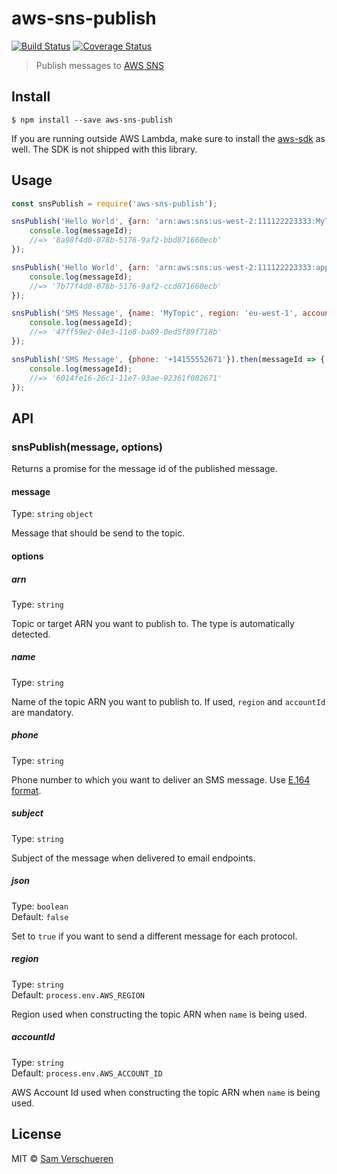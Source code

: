 # aws-sns-publish

[![Build Status](https://travis-ci.org/SamVerschueren/aws-sns-publish.svg?branch=master)](https://travis-ci.org/SamVerschueren/aws-sns-publish)
[![Coverage Status](https://coveralls.io/repos/github/SamVerschueren/aws-sns-publish/badge.svg?branch=master)](https://coveralls.io/github/SamVerschueren/aws-sns-publish?branch=master)

> Publish messages to [AWS SNS](https://aws.amazon.com/sns)


## Install

```
$ npm install --save aws-sns-publish
```

If you are running outside AWS Lambda, make sure to install the [aws-sdk](https://github.com/aws/aws-sdk-js) as well. The SDK is not shipped with this library.


## Usage

```js
const snsPublish = require('aws-sns-publish');

snsPublish('Hello World', {arn: 'arn:aws:sns:us-west-2:111122223333:MyTopic'}).then(messageId => {
	console.log(messageId);
	//=> '8a98f4d0-078b-5176-9af2-bbd871660ecb'
});

snsPublish('Hello World', {arn: 'arn:aws:sns:us-west-2:111122223333:app/GCM/MyApplication'}).then(messageId => {
	console.log(messageId);
	//=> '7b77f4d0-078b-5176-9af2-ccd871660ecb'
});

snsPublish('SMS Message', {name: 'MyTopic', region: 'eu-west-1', accountId: '111122223333'}).then(messageId => {
	console.log(messageId);
	//=> '47ff59e2-04e3-11e8-ba89-0ed5f89f718b'
});

snsPublish('SMS Message', {phone: '+14155552671'}).then(messageId => {
	console.log(messageId);
	//=> '6014fe16-26c1-11e7-93ae-92361f002671'
});
```


## API

### snsPublish(message, options)

Returns a promise for the message id of the published message.

#### message

Type: `string` `object`

Message that should be send to the topic.

#### options

##### arn

Type: `string`

Topic or target ARN you want to publish to. The type is automatically detected.

##### name

Type: `string`

Name of the topic ARN you want to publish to. If used, `region` and `accountId` are mandatory.

##### phone

Type: `string`

Phone number to which you want to deliver an SMS message. Use [E.164 format](https://en.wikipedia.org/wiki/E.164).

##### subject

Type: `string`

Subject of the message when delivered to email endpoints.

##### json

Type: `boolean`<br>
Default: `false`

Set to `true` if you want to send a different message for each protocol.

##### region

Type: `string`<br>
Default: `process.env.AWS_REGION`

Region used when constructing the topic ARN when `name` is being used.

##### accountId

Type: `string`<br>
Default: `process.env.AWS_ACCOUNT_ID`

AWS Account Id used when constructing the topic ARN when `name` is being used.


## License

MIT © [Sam Verschueren](https://github.com/SamVerschueren)
